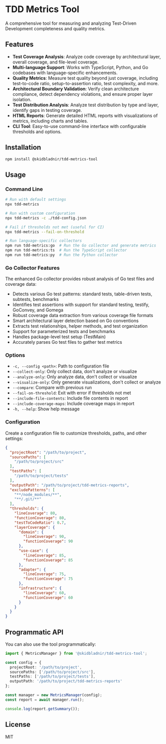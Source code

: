 # TDD Metrics Tool

A comprehensive tool for measuring and analyzing Test-Driven Development completeness and quality metrics.

## Features

- **Test Coverage Analysis**: Analyze code coverage by architectural layer, overall coverage, and file-level coverage.
- **Multi-language Support**: Works with TypeScript, Python, and Go codebases with language-specific enhancements.
- **Quality Metrics**: Measure test quality beyond just coverage, including test-to-code ratio, setup-to-assertion ratio, test complexity, and more.
- **Architectural Boundary Validation**: Verify clean architecture compliance, detect dependency violations, and ensure proper layer isolation.
- **Test Distribution Analysis**: Analyze test distribution by type and layer, identify gaps in testing coverage.
- **HTML Reports**: Generate detailed HTML reports with visualizations of metrics, including charts and tables.
- **CLI Tool**: Easy-to-use command-line interface with configurable thresholds and options.

## Installation

```bash
npm install @skidbladnir/tdd-metrics-tool
```

## Usage

### Command Line

```bash
# Run with default settings
npx tdd-metrics

# Run with custom configuration
npx tdd-metrics -c ./tdd-config.json

# Fail if thresholds not met (useful for CI)
npx tdd-metrics --fail-on-threshold

# Run language-specific collectors
npm run tdd-metrics:go  # Run the Go collector and generate metrics
npm run tdd-metrics:ts  # Run the TypeScript collector
npm run tdd-metrics:py  # Run the Python collector
```

### Go Collector Features

The enhanced Go collector provides robust analysis of Go test files and coverage data:

- Detects various Go test patterns: standard tests, table-driven tests, subtests, benchmarks
- Identifies test assertions with support for standard testing, testify, GoConvey, and Gomega
- Robust coverage data extraction from various coverage file formats
- Smart architectural layer detection based on Go conventions
- Extracts test relationships, helper methods, and test organization
- Support for parameterized tests and benchmarks
- Handles package-level test setup (TestMain)
- Accurately parses Go test files to gather test metrics

### Options

- `-c, --config <path>`: Path to configuration file
- `--collect-only`: Only collect data, don't analyze or visualize
- `--analyze-only`: Only analyze data, don't collect or visualize
- `--visualize-only`: Only generate visualizations, don't collect or analyze
- `--compare`: Compare with previous run
- `--fail-on-threshold`: Exit with error if thresholds not met
- `--include-file-contents`: Include file contents in report
- `--include-coverage-maps`: Include coverage maps in report
- `-h, --help`: Show help message

### Configuration

Create a configuration file to customize thresholds, paths, and other settings:

```json
{
  "projectRoot": "/path/to/project",
  "sourcePaths": [
    "/path/to/project/src"
  ],
  "testPaths": [
    "/path/to/project/tests"
  ],
  "outputPath": "/path/to/project/tdd-metrics-reports",
  "excludePatterns": [
    "**/node_modules/**",
    "**/.git/**"
  ],
  "thresholds": {
    "lineCoverage": 80,
    "functionCoverage": 80,
    "testToCodeRatio": 0.7,
    "layerCoverage": {
      "domain": {
        "lineCoverage": 90,
        "functionCoverage": 90
      },
      "use-case": {
        "lineCoverage": 85,
        "functionCoverage": 85
      },
      "adapter": {
        "lineCoverage": 75,
        "functionCoverage": 75
      },
      "infrastructure": {
        "lineCoverage": 60,
        "functionCoverage": 60
      }
    }
  }
}
```

## Programmatic API

You can also use the tool programmatically:

```typescript
import { MetricsManager } from '@skidbladnir/tdd-metrics-tool';

const config = {
  projectRoot: '/path/to/project',
  sourcePaths: ['/path/to/project/src'],
  testPaths: ['/path/to/project/tests'],
  outputPath: '/path/to/project/tdd-metrics-reports'
};

const manager = new MetricsManager(config);
const report = await manager.run();

console.log(report.getSummary());
```

## License

MIT
